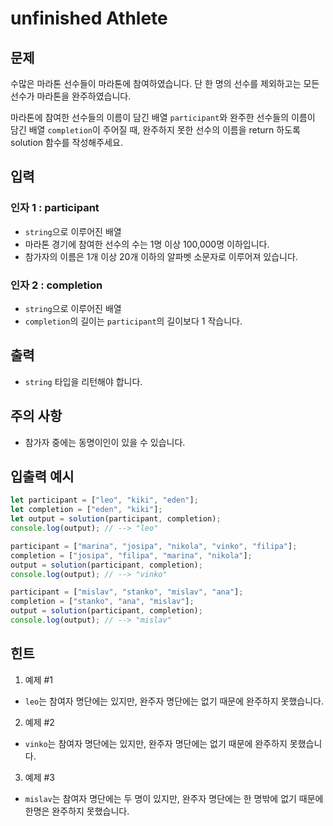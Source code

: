 # unfinished Athlete

## 문제

수많은 마라톤 선수들이 마라톤에 참여하였습니다. 단 한 명의 선수를 제외하고는 모든 선수가 마라톤을 완주하였습니다.

마라톤에 참여한 선수들의 이름이 담긴 배열 `participant`와 완주한 선수들의 이름이 담긴 배열 `completion`이 주어질 때, 완주하지 못한 선수의 이름을 return 하도록 solution 함수를 작성해주세요.

## 입력

### 인자 1 : participant

- `string`으로 이루어진 배열
- 마라톤 경기에 참여한 선수의 수는 1명 이상 100,000명 이하입니다.
- 참가자의 이름은 1개 이상 20개 이하의 알파벳 소문자로 이루어져 있습니다.

### 인자 2 : completion

- `string`으로 이루어진 배열
- `completion`의 길이는 `participant`의 길이보다 1 작습니다.

## 출력

- `string` 타입을 리턴해야 합니다.

## 주의 사항

- 참가자 중에는 동명이인이 있을 수 있습니다.

## 입출력 예시

```javascript
let participant = ["leo", "kiki", "eden"];
let completion = ["eden", "kiki"];
let output = solution(participant, completion);
console.log(output); // --> "leo"

participant = ["marina", "josipa", "nikola", "vinko", "filipa"];
completion = ["josipa", "filipa", "marina", "nikola"];
output = solution(participant, completion);
console.log(output); // --> "vinko"

participant = ["mislav", "stanko", "mislav", "ana"];
completion = ["stanko", "ana", "mislav"];
output = solution(participant, completion);
console.log(output); // --> "mislav"
```

## 힌트

1. 예제 #1

- `leo`는 참여자 명단에는 있지만, 완주자 명단에는 없기 때문에 완주하지 못했습니다.

2. 예제 #2

- `vinko`는 참여자 명단에는 있지만, 완주자 명단에는 없기 때문에 완주하지 못했습니다.

3. 예제 #3

- `mislav`는 참여자 명단에는 두 명이 있지만, 완주자 명단에는 한 명밖에 없기 때문에 한명은 완주하지 못했습니다.
